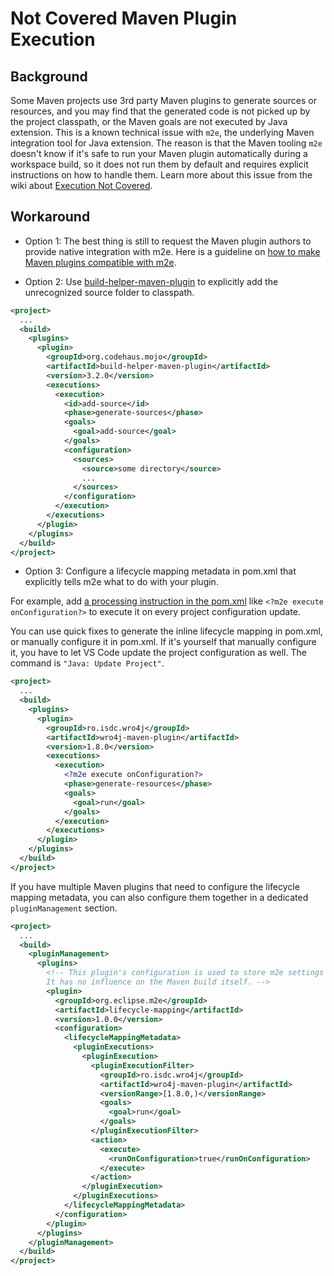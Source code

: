 # Not Covered Maven Plugin Execution

## Background
Some Maven projects use 3rd party Maven plugins to generate sources or resources, and you may find that the generated code is not picked up by the project classpath, or the Maven goals are not executed by Java extension. This is a known technical issue with `m2e`, the underlying Maven integration tool for Java extension. The reason is that the Maven tooling `m2e` doesn't know if it's safe to run your Maven plugin automatically during a workspace build, so it does not run them by default and requires explicit instructions on how to handle them. Learn more about this issue from the wiki about [Execution Not Covered](https://www.eclipse.org/m2e/documentation/m2e-execution-not-covered.html).

## Workaround
- Option 1: The best thing is still to request the Maven plugin authors to provide native integration with m2e. Here is a guideline on [how to make Maven plugins compatible with m2e](https://www.eclipse.org/m2e/documentation/m2e-making-maven-plugins-compat.html).

- Option 2: Use [build-helper-maven-plugin](http://www.mojohaus.org/build-helper-maven-plugin/usage.html) to explicitly add the unrecognized source folder to classpath.

```xml
<project>
  ...
  <build>
    <plugins>
      <plugin>
        <groupId>org.codehaus.mojo</groupId>
        <artifactId>build-helper-maven-plugin</artifactId>
        <version>3.2.0</version>
        <executions>
          <execution>
            <id>add-source</id>
            <phase>generate-sources</phase>
            <goals>
              <goal>add-source</goal>
            </goals>
            <configuration>
              <sources>
                <source>some directory</source>
                ...
              </sources>
            </configuration>
          </execution>
        </executions>
      </plugin>
    </plugins>
  </build>
</project>
```

- Option 3: Configure a lifecycle mapping metadata in pom.xml that explicitly tells m2e what to do with your plugin.

For example, add [a processing instruction in the pom.xml](https://www.eclipse.org/m2e/documentation/release-notes-17.html#new-syntax-for-specifying-lifecycle-mapping-metadata) like `<?m2e execute onConfiguration?>` to execute it on every project configuration update.

You can use quick fixes to generate the inline lifecycle mapping in pom.xml, or manually configure it in pom.xml. If it's yourself that manually configure it, you have to let VS Code update the project configuration as well. The command is `"Java: Update Project"`.

```xml
<project>
  ...
  <build>
    <plugins>
      <plugin>
        <groupId>ro.isdc.wro4j</groupId>
        <artifactId>wro4j-maven-plugin</artifactId>
        <version>1.8.0</version>
        <executions>
          <execution>
            <?m2e execute onConfiguration?>
            <phase>generate-resources</phase>
            <goals>
              <goal>run</goal>
            </goals>
          </execution>
        </executions>
      </plugin>
    </plugins>
  </build>
</project>
```

If you have multiple Maven plugins that need to configure the lifecycle mapping metadata, you can also configure them together in a dedicated `pluginManagement` section.

```xml
<project>
  ...
  <build>
    <pluginManagement>
      <plugins>
        <!-- This plugin's configuration is used to store m2e settings only.
        It has no influence on the Maven build itself. -->
        <plugin>
          <groupId>org.eclipse.m2e</groupId>
          <artifactId>lifecycle-mapping</artifactId>
          <version>1.0.0</version>
          <configuration>
            <lifecycleMappingMetadata>
              <pluginExecutions>
                <pluginExecution>
                  <pluginExecutionFilter>
                    <groupId>ro.isdc.wro4j</groupId>
                    <artifactId>wro4j-maven-plugin</artifactId>
                    <versionRange>[1.8.0,)</versionRange>
                    <goals>
                      <goal>run</goal>
                    </goals>
                  </pluginExecutionFilter>
                  <action>
                    <execute>
                      <runOnConfiguration>true</runOnConfiguration>
                    </execute>
                  </action>
                </pluginExecution>
              </pluginExecutions>
            </lifecycleMappingMetadata>
          </configuration>
        </plugin>
      </plugins>
    </pluginManagement>
  </build>
</project>
```
